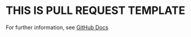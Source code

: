 # THIS IS PULL REQUEST TEMPLATE
For further information, see [GitHub Docs](https://docs.github.com/en/communities/using-templates-to-encourage-useful-issues-and-pull-requests)